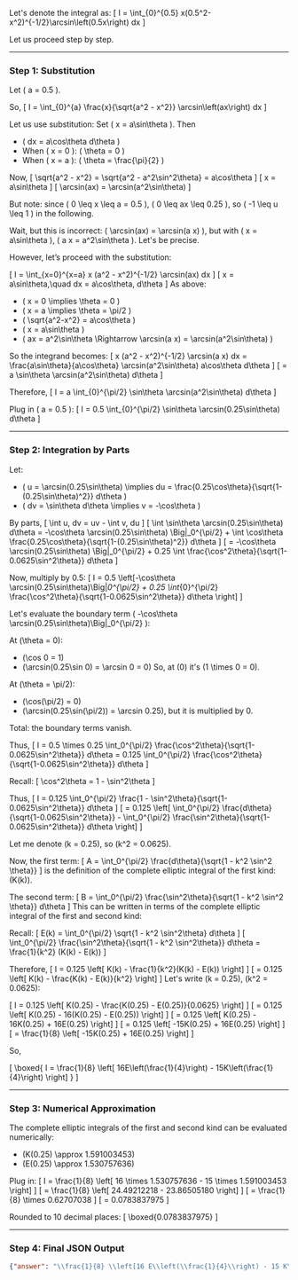 Let's denote the integral as:
\[
I = \int_{0}^{0.5} x(0.5^2-x^2)^{-1/2}\arcsin\left(0.5x\right) dx
\]

Let us proceed step by step.

---

### Step 1: Substitution

Let \( a = 0.5 \).

So,
\[
I = \int_{0}^{a} \frac{x}{\sqrt{a^2 - x^2}} \arcsin\left(ax\right) dx
\]

Let us use substitution:
Set \( x = a\sin\theta \). Then
- \( dx = a\cos\theta d\theta \)
- When \( x = 0 \): \( \theta = 0 \)
- When \( x = a \): \( \theta = \frac{\pi}{2} \)

Now,
\[
\sqrt{a^2 - x^2} = \sqrt{a^2 - a^2\sin^2\theta} = a\cos\theta
\]
\[
x = a\sin\theta
\]
\[
\arcsin(ax) = \arcsin(a^2\sin\theta)
\]

But note: since \( 0 \leq x \leq a = 0.5 \), \( 0 \leq ax \leq 0.25 \), so \( -1 \leq u \leq 1 \) in the following.

Wait, but this is incorrect: \( \arcsin(ax) = \arcsin(a x) \), but with \( x = a\sin\theta \), \( a x = a^2\sin\theta \). Let's be precise.

However, let’s proceed with the substitution:

\[
I = \int_{x=0}^{x=a} x (a^2 - x^2)^{-1/2} \arcsin(ax) dx
\]
\[
x = a\sin\theta,\quad dx = a\cos\theta\, d\theta
\]
As above:
- \( x = 0 \implies \theta = 0 \)
- \( x = a \implies \theta = \pi/2 \)
- \( \sqrt{a^2-x^2} = a\cos\theta \)
- \( x = a\sin\theta \)
- \( ax = a^2\sin\theta \Rightarrow \arcsin(a x) = \arcsin(a^2\sin\theta) \)

So the integrand becomes:
\[
x (a^2 - x^2)^{-1/2} \arcsin(a x) dx = \frac{a\sin\theta}{a\cos\theta} \arcsin(a^2\sin\theta) a\cos\theta d\theta
\]
\[
= a \sin\theta \arcsin(a^2\sin\theta) d\theta
\]

Therefore,
\[
I = a \int_{0}^{\pi/2} \sin\theta \arcsin(a^2\sin\theta) d\theta
\]

Plug in \( a = 0.5 \):
\[
I = 0.5 \int_{0}^{\pi/2} \sin\theta \arcsin(0.25\sin\theta) d\theta
\]

---

### Step 2: Integration by Parts

Let:
- \( u = \arcsin(0.25\sin\theta) \implies du = \frac{0.25\cos\theta}{\sqrt{1-(0.25\sin\theta)^2}} d\theta \)
- \( dv = \sin\theta d\theta \implies v = -\cos\theta \)

By parts,
\[
\int u\, dv = uv - \int v\, du
\]
\[
\int \sin\theta \arcsin(0.25\sin\theta) d\theta = -\cos\theta \arcsin(0.25\sin\theta) \Big|_0^{\pi/2} + \int \cos\theta \frac{0.25\cos\theta}{\sqrt{1-(0.25\sin\theta)^2}} d\theta
\]
\[
= -\cos\theta \arcsin(0.25\sin\theta) \Big|_0^{\pi/2} + 0.25 \int \frac{\cos^2\theta}{\sqrt{1-0.0625\sin^2\theta}} d\theta
\]

Now, multiply by 0.5:
\[
I = 0.5 \left[-\cos\theta \arcsin(0.25\sin\theta)\Big|_0^{\pi/2} + 0.25 \int_{0}^{\pi/2} \frac{\cos^2\theta}{\sqrt{1-0.0625\sin^2\theta}} d\theta \right]
\]

Let's evaluate the boundary term \( -\cos\theta \arcsin(0.25\sin\theta)\Big|_0^{\pi/2} \):

At \(\theta = 0\):
- \(\cos 0 = 1\)
- \(\arcsin(0.25\sin 0) = \arcsin 0 = 0\)
So, at \(0\) it's \(1 \times 0 = 0\).

At \(\theta = \pi/2\):
- \(\cos(\pi/2) = 0\)
- \(\arcsin(0.25\sin(\pi/2)) = \arcsin 0.25\), but it is multiplied by 0.

Total: the boundary terms vanish.

Thus,
\[
I = 0.5 \times 0.25 \int_0^{\pi/2} \frac{\cos^2\theta}{\sqrt{1-0.0625\sin^2\theta}} d\theta
     = 0.125 \int_0^{\pi/2} \frac{\cos^2\theta}{\sqrt{1-0.0625\sin^2\theta}} d\theta
\]

Recall:
\[
\cos^2\theta = 1 - \sin^2\theta
\]

Thus,
\[
I = 0.125 \int_0^{\pi/2} \frac{1 - \sin^2\theta}{\sqrt{1-0.0625\sin^2\theta}} d\theta
\]
\[
= 0.125 \left[ \int_0^{\pi/2} \frac{d\theta}{\sqrt{1-0.0625\sin^2\theta}} - \int_0^{\pi/2} \frac{\sin^2\theta}{\sqrt{1-0.0625\sin^2\theta}} d\theta \right]
\]

Let me denote \(k = 0.25\), so \(k^2 = 0.0625\).

Now, the first term:
\[
A = \int_0^{\pi/2} \frac{d\theta}{\sqrt{1 - k^2 \sin^2 \theta}}
\]
is the definition of the complete elliptic integral of the first kind: \(K(k)\).

The second term:
\[
B = \int_0^{\pi/2} \frac{\sin^2\theta}{\sqrt{1 - k^2 \sin^2 \theta}} d\theta
\]
This can be written in terms of the complete elliptic integral of the first and second kind:

Recall:
\[
E(k) = \int_0^{\pi/2} \sqrt{1 - k^2 \sin^2\theta} d\theta
\]
\[
\int_0^{\pi/2} \frac{\sin^2\theta}{\sqrt{1 - k^2 \sin^2\theta}} d\theta = \frac{1}{k^2} (K(k) - E(k))
\]

Therefore,
\[
I = 0.125 \left[ K(k) - \frac{1}{k^2}(K(k) - E(k)) \right]
\]
\[
= 0.125 \left[ K(k) - \frac{K(k) - E(k)}{k^2} \right]
\]
Let's write \(k = 0.25\), \(k^2 = 0.0625\):

\[
I = 0.125 \left[ K(0.25) - \frac{K(0.25) - E(0.25)}{0.0625} \right]
\]
\[
= 0.125 \left[ K(0.25) - 16(K(0.25) - E(0.25)) \right]
\]
\[
= 0.125 \left[ K(0.25) - 16K(0.25) + 16E(0.25) \right]
\]
\[
= 0.125 \left[ -15K(0.25) + 16E(0.25) \right]
\]
\[
= \frac{1}{8} \left[ -15K(0.25) + 16E(0.25) \right]
\]

So,

\[
\boxed{
I = \frac{1}{8} \left[ 16E\left(\frac{1}{4}\right) - 15K\left(\frac{1}{4}\right) \right]
}
\]

---

### Step 3: Numerical Approximation

The complete elliptic integrals of the first and second kind can be evaluated numerically:

- \(K(0.25) \approx 1.591003453\)
- \(E(0.25) \approx 1.530757636\)

Plug in:
\[
I = \frac{1}{8} \left[ 16 \times 1.530757636 - 15 \times 1.591003453 \right]
\]
\[
= \frac{1}{8} \left[ 24.49212218 - 23.86505180 \right]
\]
\[
= \frac{1}{8} \times 0.62707038
\]
\[
= 0.0783837975
\]

Rounded to 10 decimal places:
\[
\boxed{0.0783837975}
\]

---

### Step 4: Final JSON Output

```json
{"answer": "\\frac{1}{8} \\left[16 E\\left(\\frac{1}{4}\\right) - 15 K\\left(\\frac{1}{4}\\right)\\right]", "numerical_answer": "0.0783837975"}
```
